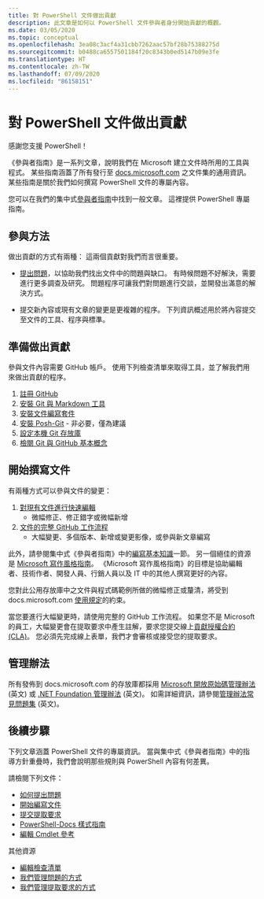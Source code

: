 ```yaml
---
title: 對 PowerShell 文件做出貢獻
description: 此文章是如何以 PowerShell 文件參與者身分開始貢獻的概觀。
ms.date: 03/05/2020
ms.topic: conceptual
ms.openlocfilehash: 3ea08c3acf4a31cbb7262aac57bf28b75388275d
ms.sourcegitcommit: b0488ca6557501184f20c8343b0ed5147b09e3fe
ms.translationtype: HT
ms.contentlocale: zh-TW
ms.lasthandoff: 07/09/2020
ms.locfileid: "86158151"
---
```

# <a name="contributing-to-powershell-documentation"></a>對 PowerShell 文件做出貢獻

感謝您支援 PowerShell！

《參與者指南》是一系列文章，說明我們在 Microsoft 建立文件時所用的工具與程式。 某些指南涵蓋了所有發行至 [docs.microsoft.com][docs] 之文件集的通用資訊。 某些指南是關於我們如何撰寫 PowerShell 文件的專屬內容。

您可以在我們的集中式[參與者指南][contribute]中找到一般文章。 這裡提供 PowerShell 專屬指南。

## <a name="ways-to-contribute"></a>參與方法

做出貢獻的方式有兩種： 這兩個貢獻對我們而言很重要。

- [提出問題][file-an-issue]，以協助我們找出文件中的問題與缺口。 有時候問題不好解決，需要進行更多調查及研究。 問題程序可讓我們對問題進行交談，並開發出滿意的解決方式。

- 提交新內容或現有文章的變更是更複雜的程序。 下列資訊概述用於將內容提交至文件的工具、程序與標準。

## <a name="prepare-to-make-a-contribution"></a>準備做出貢獻

參與文件內容需要 GitHub 帳戶。 使用下列檢查清單來取得工具，並了解我們用來做出貢獻的程序。

1. [註冊 GitHub](/contribute/get-started-setup-github)
1. [安裝 Git 與 Markdown 工具](/contribute/get-started-setup-tools)
1. [安裝文件編寫套件](/contribute/how-to-write-docs-auth-pack)
1. [安裝 Posh-Git][posh-git] - 非必要，僅為建議
1. [設定本機 Git 存放庫](/contribute/get-started-setup-local)
1. [檢閱 Git 與 GitHub 基本概念](/contribute/git-github-fundamentals)

## <a name="get-started-writing-docs"></a>開始撰寫文件

有兩種方式可以參與文件的變更：

1. [對現有文件進行快速編輯](/contribute/#quick-edits-to-existing-documents)
   - 微幅修正、修正錯字或微幅新增
1. [文件的完整 GitHub 工作流程](/contribute/how-to-write-workflows-major)
   - 大幅變更、多個版本、新增或變更影像，或參與新文章編寫

此外，請參閱集中式《參與者指南》中的[編寫基本知識](/contribute/style-quick-start)一節。 另一個絕佳的資源是 [Microsoft 寫作風格指南][style-guide]。 《Microsoft 寫作風格指南》的目標是協助編輯者、技術作者、開發人員、行銷人員以及 IT 中的其他人撰寫更好的內容。

您對此公用存放庫中之文件與程式碼範例所做的微幅修正或釐清，將受到 docs.microsoft.com [ 使用規定][terms-of-use]的約束。

當您要進行大幅變更時，請使用完整的 GitHub 工作流程。 如果您不是 Microsoft 的員工，大幅變更會在提取要求中產生註解，要求您提交線上[貢獻授權合約 (CLA)][cla]。 您必須先完成線上表單，我們才會審核或接受您的提取要求。

## <a name="code-of-conduct"></a>管理辦法

所有發佈到 docs.microsoft.com 的存放庫都採用 [Microsoft 開放原始碼管理辦法](https://opensource.microsoft.com/codeofconduct/) \(英文\) 或 [.NET Foundation 管理辦法](https://dotnetfoundation.org/code-of-conduct) \(英文\)。 如需詳細資訊，請參閱[管理辦法常見問題集](https://opensource.microsoft.com/codeofconduct/faq/) \(英文\)。

## <a name="next-steps"></a>後續步驟

下列文章涵蓋 PowerShell 文件的專屬資訊。 當與集中式《參與者指南》中的指導方針重疊時，我們會說明那些規則與 PowerShell 內容有何差異。

請檢閱下列文件：

- [如何提出問題](file-an-issue.md)
- [開始編寫文件](get-started-writing.md)
- [提交提取要求](pull-requests.md)
- [PowerShell-Docs 樣式指南](powershell-style-guide.md)
- [編輯 Cmdlet 參考](editing-cmdlet-ref.md)

其他資源

- [編輯檢查清單](editorial-checklist.md)
- [我們管理問題的方式](managing-issues.md)
- [我們管理提取要求的方式](managing-pull-requests.md)

<!--link refs-->
[cla]: https://cla.microsoft.com/
[contribute]: /contribute/
[docs]: https://docs.microsoft.com/
[file-an-issue]: file-an-issue.md
[posh-git]: https://www.powershellgallery.com/packages/posh-git
[psdocs]: /powershell
[style-guide]: /style-guide/welcome/
[terms-of-use]: /legal/termsofuse
